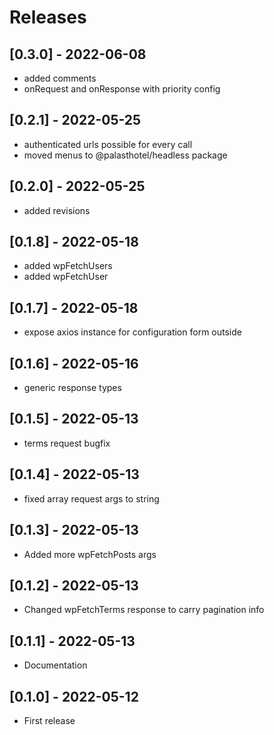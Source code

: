 # Releases

## [0.3.0] - 2022-06-08
- added comments
- onRequest and onResponse with priority config

## [0.2.1] - 2022-05-25
- authenticated urls possible for every call
- moved menus to @palasthotel/headless package

## [0.2.0] - 2022-05-25
- added revisions

## [0.1.8] - 2022-05-18
- added wpFetchUsers 
- added wpFetchUser

## [0.1.7] - 2022-05-18
- expose axios instance for configuration form outside

## [0.1.6] - 2022-05-16
- generic response types

## [0.1.5] - 2022-05-13

- terms request bugfix

## [0.1.4] - 2022-05-13

- fixed array request args to string

## [0.1.3] - 2022-05-13

- Added more wpFetchPosts args

## [0.1.2] - 2022-05-13

- Changed wpFetchTerms response to carry pagination info

## [0.1.1] - 2022-05-13

- Documentation

## [0.1.0] - 2022-05-12

- First release